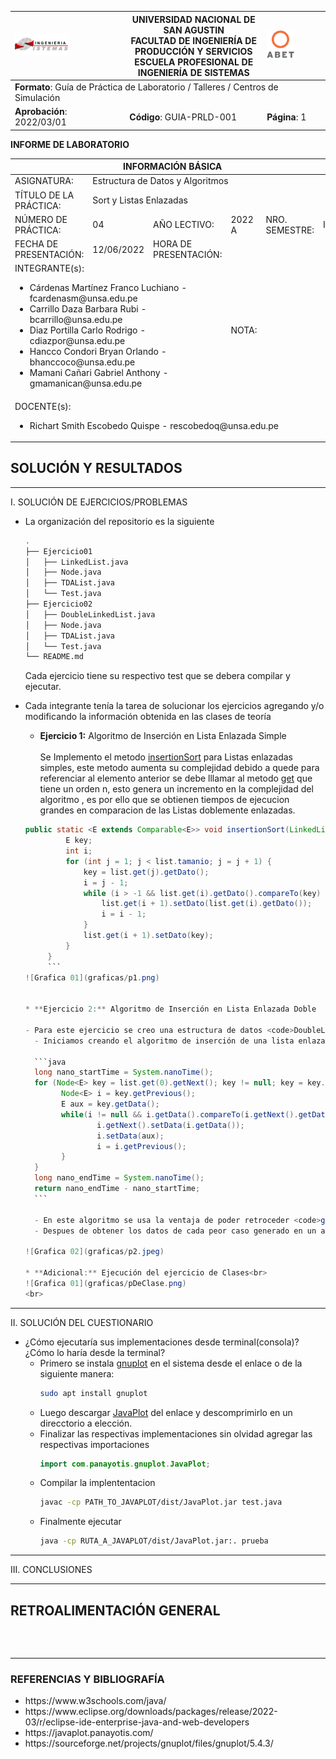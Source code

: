 <div align="center">
<table>
    <theader>
        <tr>
            <td><img src="https://github.com/rescobedoq/pw2/blob/main/epis.png?raw=true" alt="EPIS" style="width:50%; height:auto"/></td>
            <th>
                <span style="font-weight:bold;">UNIVERSIDAD NACIONAL DE SAN AGUSTIN</span><br />
                <span style="font-weight:bold;">FACULTAD DE INGENIERÍA DE PRODUCCIÓN Y SERVICIOS</span><br />
                <span style="font-weight:bold;">ESCUELA PROFESIONAL DE INGENIERÍA DE SISTEMAS</span>
            </th>
            <td><img src="https://github.com/rescobedoq/pw2/blob/main/abet.png?raw=true" alt="ABET" style="width:50%; height:auto"/></td>
        </tr>
    </theader>
    <tbody>
        <tr><td colspan="3"><span style="font-weight:bold;">Formato</span>: Guía de Práctica de Laboratorio / Talleres / Centros de Simulación</td></tr>
        <tr><td><span style="font-weight:bold;">Aprobación</span>:  2022/03/01</td><td><span style="font-weight:bold;">Código</span>: GUIA-PRLD-001</td><td><span style="font-weight:bold;">Página</span>: 1</td></tr>
    </tbody>
</table>
</div>

<div>
<span style="font-weight:bold;">INFORME DE LABORATORIO</span><br />

<table>
<theader>
<tr><th colspan="6">INFORMACIÓN BÁSICA</th></tr>
</theader>
<tbody>
<tr><td>ASIGNATURA:</td><td colspan="5">Estructura de Datos y Algoritmos</td></tr>
<tr><td>TÍTULO DE LA PRÁCTICA:</td><td colspan="5">Sort y Listas Enlazadas</td></tr>
<tr>
<td>NÚMERO DE PRÁCTICA:</td><td>04</td><td>AÑO LECTIVO:</td><td>2022 A</td><td>NRO. SEMESTRE:</td><td>III</td>
</tr>
<tr>
<td>FECHA DE PRESENTACIÓN:</td><td>12/06/2022</td><td>HORA DE PRESENTACIÓN:</td><td colspan="3"></td>
</tr>
<tr><td colspan="3">INTEGRANTE(s):
<ul>
<li>Cárdenas Martínez Franco Luchiano - fcardenasm@unsa.edu.pe</li>
<li>Carrillo Daza Barbara Rubi - bcarrillo@unsa.edu.pe</li>
<li>Diaz Portilla Carlo Rodrigo - cdiazpor@unsa.edu.pe</li>
<li>Hancco Condori Bryan Orlando - bhanccoco@unsa.edu.pe</li>
<li>Mamani Cañari Gabriel Anthony - gmamanican@unsa.edu.pe</li>
</ul>
</td>
<td>NOTA:</td><td colspan="2"></td>
</<tr>
<tr><td colspan="6">DOCENTE(s):
<ul>
<li>Richart Smith Escobedo Quispe - rescobedoq@unsa.edu.pe</li>
</ul>
</td>
</<tr>
</tbody>
</table>

<!-- Reportes -->
## SOLUCIÓN Y RESULTADOS

---

I. SOLUCIÓN DE EJERCICIOS/PROBLEMAS <br>
* La organización del repositorio es la siguiente
    ```sh
	.
	├── Ejercicio01
	│   ├── LinkedList.java
	│   ├── Node.java
	│   ├── TDAList.java
	│   └── Test.java
	├── Ejercicio02
	│   ├── DoubleLinkedList.java
	│   ├── Node.java
	│   ├── TDAList.java
	│   └── Test.java
	└── README.md
    ```
    Cada ejercicio tiene su respectivo test que se debera compilar y ejecutar.	
	
* Cada integrante tenía la tarea de solucionar los ejercicios agregando y/o modificando la información obtenida en las clases de teoría
    * **Ejercicio 1:** Algoritmo de Inserción en Lista Enlazada Simple<br><br>
Se Implemento el metodo [insertionSort](https://github.com/Barbara280801/EDA-2022-LAB04/blob/9a1908f1be1ad50ae8bc1b18f8b4becc1401b562/Ejercicio01/Test.java#L46 "insertionSort") para Listas enlazadas simples, este metodo aumenta su complejidad debido a quede para referenciar al elemento anterior se debe lllamar al metodo [get](https://github.com/Barbara280801/EDA-2022-LAB04/blob/9a1908f1be1ad50ae8bc1b18f8b4becc1401b562/Ejercicio01/Test.java#L61 "get") que tiene un orden n, esto genera un incremento en la complejidad del algoritmo , es por ello que se obtienen tiempos de ejecucion grandes en comparacion de las Listas doblemente enlazadas.
     
	```java	
   	public static <E extends Comparable<E>> void insertionSort(LinkedList<E> list) {
             E key;
             int i;
             for (int j = 1; j < list.tamanio; j = j + 1) {
                 key = list.get(j).getDato();
                 i = j - 1;
                 while (i > -1 && list.get(i).getDato().compareTo(key) > 0) {
                     list.get(i + 1).setDato(list.get(i).getDato());
                     i = i - 1;
                 }
                 list.get(i + 1).setDato(key);
             }
         }
         ```
	![Grafica 01](graficas/p1.png)
	
	
    * **Ejercicio 2:** Algoritmo de Inserción en Lista Enlazada Doble
	
	- Para este ejercicio se creo una estructura de datos <code>DoubleLinkedList</code> donde cada <code>Node</code> tiene un next y previous node.
      - Iniciamos creando el algoritmo de inserción de una lista enlazada doble:

      ```java
      long nano_startTime = System.nanoTime();
      for (Node<E> key = list.get(0).getNext(); key != null; key = key.getNext()){
            Node<E> i = key.getPrevious();
            E aux = key.getData();
            while(i != null && i.getData().compareTo(i.getNext().getData()) == 1){
                    i.getNext().setData(i.getData());
                    i.setData(aux);
                    i = i.getPrevious();
            }
      }
      long nano_endTime = System.nanoTime();
      return nano_endTime - nano_startTime;
      ```

      - En este algoritmo se usa la ventaja de poder retroceder <code>getPrevious()</code> que tienen las listas dobles enlazadas.
      - Despues de obtener los datos de cada peor caso generado en un archivo <code>insercion.txt</code> obtenemos la siguiente gráfica:
	
	![Grafica 02](graficas/p2.jpeg)
	
    * **Adicional:** Ejecución del ejercicio de Clases<br>
	![Grafica 01](graficas/pDeClase.png)
	<br>
	
---

II. SOLUCIÓN DEL CUESTIONARIO

* ¿Cómo ejecutaría sus implementaciones desde terminal(consola)?¿Cómo lo haría desde la terminal?
    - Primero se instala [gnuplot](https://sourceforge.net/projects/gnuplot/files/gnuplot/5.4.3/ "gnuplot") en el sistema desde el enlace o de la siguiente manera:
      ```sh
      sudo apt install gnuplot
      ```
    - Luego descargar [JavaPlot](https://sourceforge.net/projects/gnujavaplot/files/latest/download "gnuplot") del enlace y descomprimirlo en un direcctorio a elección.
    - Finalizar las respectivas implementaciones sin olvidad agregar las respectivas importaciones
      ```java
      import com.panayotis.gnuplot.JavaPlot;
      ```
    - Compilar la implententacion  	
      ```sh
      javac -cp PATH_TO_JAVAPLOT/dist/JavaPlot.jar test.java
      ```
    - Finalmente ejecutar
      ```sh
      java -cp RUTA_A_JAVAPLOT/dist/JavaPlot.jar:. prueba
      ```
---

III. CONCLUSIONES
    
---
    
## RETROALIMENTACIÓN GENERAL
 <pre>
 
 </pre>
---
    
### REFERENCIAS Y BIBLIOGRAFÍA
<ul>
    <li>https://www.w3schools.com/java/</li>
    <li>https://www.eclipse.org/downloads/packages/release/2022-03/r/eclipse-ide-enterprise-java-and-web-developers</li>
    <li>https://javaplot.panayotis.com/</li>
    <li>https://sourceforge.net/projects/gnuplot/files/gnuplot/5.4.3/</li>
</ul>
